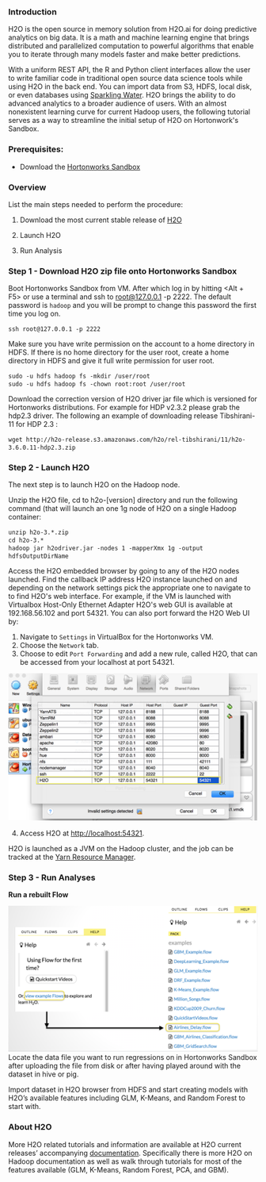 ### Introduction

H2O is the open source in memory solution from H2O.ai for doing predictive analytics on big data. It is a math and machine learning engine that brings distributed and parallelized computation to powerful algorithms that enable you to iterate through many models faster and make better predictions.

With a uniform REST API, the R and Python client interfaces allow the user to write familiar code in traditional open source data science tools while using H2O in the back end. You can import data from S3, HDFS, local disk, or even databases using [Sparkling Water](http://h2o-release.s3.amazonaws.com/sparkling-water/rel-1.5/3/index.html).  H2O brings the ability to do advanced analytics to a broader audience of users. With an almost nonexistent learning curve for current Hadoop users, the following tutorial serves as a way to streamline the initial setup of H2O on Hortonwork's Sandbox.

### Prerequisites:

- Download the [Hortonworks Sandbox](http://hortonworks.com/sandbox)

### Overview

List the main steps needed to perform the procedure:

1.  Download the most current stable release of [H2O](http://h2o-release.s3.amazonaws.com/h2o/latest_stable)

2.  Launch H2O

3.	Run Analysis


### Step 1 - Download H2O zip file onto Hortonworks Sandbox

Boot Hortonworks Sandbox from VM. After which log in by hitting <Alt + F5> or use a terminal and ssh to root@127.0.0.1 -p 2222. The default password is `hadoop` and you will be prompt to change this password the first time you log on.

```
ssh root@127.0.0.1 -p 2222 
```

Make sure you have write permission on the account to a home directory in HDFS. If there is no home directory for the user root, create a home directory in HDFS and give it full write permission for user root. 

```
sudo -u hdfs hadoop fs -mkdir /user/root
sudo -u hdfs hadoop fs -chown root:root /user/root
```

Download the correction version of H2O driver jar file which is versioned for Hortonworks distributions. For example for HDP v2.3.2 please grab the hdp2.3 driver. The following an example of downloading release Tibshirani-11 for HDP 2.3 :

```
wget http://h2o-release.s3.amazonaws.com/h2o/rel-tibshirani/11/h2o-3.6.0.11-hdp2.3.zip
```

### Step 2 - Launch H2O

The next step is to launch H2O on the Hadoop node.

Unzip the H2O file, cd to h2o-[version] directory and run the following command (that will launch an one 1g node of H2O on a single Hadoop container:

```
unzip h2o-3.*.zip
cd h2o-3.*
hadoop jar h2odriver.jar -nodes 1 -mapperXmx 1g -output hdfsOutputDirName
```

Access the H2O embedded browser by going to any of the H2O nodes launched. Find the callback IP address H2O instance launched on and depending on the network settings pick the appropriate one to navigate to to find H2O's web interface. For example, if the VM is launched with Virtualbox Host-Only Ethernet Adapter H2O's web GUI is available at 192.168.56.102 and port 54321. You can also port forward the H2O Web UI by:

1. Navigate to `Settings` in VirtualBox for the Hortonworks VM.
2. Choose the `Network` tab.
3. Choose to edit `Port Forwarding` and add a new rule, called H2O, that can be accessed from your localhost at port 54321.

![port_forwarding](images/port_forwarding.png)

4. Access H2O at [http://localhost:54321](http://localhost:54321).

H2O is launched as a JVM on the Hadoop cluster, and the job can be tracked at the [Yarn Resource Manager](http://localhost:8088/cluster).


### Step 3 - Run Analyses

**Run a rebuilt Flow** 

![prebuilt_flow](images/prebuilt_flow.png)
Locate the data file you want to run regressions on in Hortonworks Sandbox after uploading the file from disk or after having played around with the dataset in hive or pig.

Import dataset in H2O browser from HDFS and start creating models with H2O’s available features including GLM, K-Means, and Random Forest to start with.

### About H2O

More H2O related tutorials and information are available at H2O current releases’ accompanying [documentation](http://h2o-release.s3.amazonaws.com/h2o/latest_stable_doc.html). Specifically there is more H2O on Hadoop documentation as well as walk through tutorials for most of the features available (GLM, K-Means, Random Forest, PCA, and GBM).


